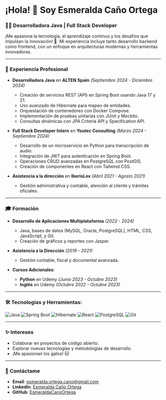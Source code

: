 # ¡Hola! 👋 Soy Esmeralda Caño Ortega

### 👩‍💻 **Desarrolladora Java | Full Stack Developer**

¡Me apasiona la tecnología, el aprendizaje continuo y los desafíos que impulsan la innovación! 🚀. Mi experiencia incluye tanto desarrollo backend como frontend, con un enfoque en arquitecturas modernas y herramientas innovadoras.

---

### 💼 **Experiencia Profesional**
- **Desarrolladora Java** en **ALTEN Spain** *(Septiembre 2024 - Diciembre 2024)*  
  - Creación de servicios REST (API) en Spring Boot usando Java 17 y 21.
  - Uso avanzado de Hibernate para mapeo de entidades.
  - Orquestación de contenedores con Docker Compose.
  - Implementación de pruebas unitarias con JUnit y Mockito.
  - Consultas dinámicas con JPA Criteria API y Specification API.

- **Full Stack Developer Intern** en **Youtec Consulting** *(Marzo 2024 - Septiembre 2024)*  
  - Desarrollo de un microservicio en Python para transcripción de audio.
  - Integración de JWT para autenticación en Spring Boot.
  - Operaciones CRUD avanzadas en PostgreSQL con PostGIS.
  - Creación de componentes en React con Tailwind CSS.

- **Asistencia a la dirección** en **IberisLex** *(Abril 2021 - Agosto 2021)*  
  - Gestión administrativa y contable, atención al cliente y trámites oficiales.

---

### 🎓 **Formación**
- **Desarrollo de Aplicaciones Multiplataforma** *(2022 - 2024)*  
  - Java, bases de datos (MySQL, Oracle, PostgreSQL), HTML, CSS, JavaScript, y Git.
  - Creación de gráficos y reportes con Jasper.
  
- **Asistencia a la Dirección** *(2019 - 2021)*  
  - Gestión contable, fiscal y documental avanzada.

- **Cursos Adicionales**:  
  - **Python** en Udemy *(Junio 2023 - Octubre 2023)*  
  - **Inglés** en Udemy *(Octubre 2022 - Octubre 2023)*

---

### 🛠️ Tecnologías y Herramientas:
![Java](https://img.shields.io/badge/Java-ED8B00?style=for-the-badge&logo=java&logoColor=white)
![Spring Boot](https://img.shields.io/badge/Spring_Boot-6DB33F?style=for-the-badge&logo=spring-boot&logoColor=white)
![Hibernate](https://img.shields.io/badge/Hibernate-59666C?style=for-the-badge&logo=hibernate&logoColor=white)
![React](https://img.shields.io/badge/React-20232A?style=for-the-badge&logo=react&logoColor=61DAFB)
![PostgreSQL](https://img.shields.io/badge/PostgreSQL-336791?style=for-the-badge&logo=postgresql&logoColor=white)
![Git](https://img.shields.io/badge/Git-F05032?style=for-the-badge&logo=git&logoColor=white)

---

### ✨ **Intereses**
- Colaborar en proyectos de código abierto.
- Explorar nuevas tecnologías y metodologías de desarrollo.
- ¡Me apasionan los gatos! 🐱

---

### 📧 **Contáctame**
- **Email**: [esmeralda.ortega.cano@gmail.com](mailto:esmeralda.ortega.cano@gmail.com)
- **LinkedIn**: [Esmeralda Caño Ortega](http://www.linkedin.com/in/esmeralda-ca%25C3%25B1o-ortega-2b807a205)
- **GitHub**: [EsmeraldaCanoOrtega](https://github.com/EsmeraldaCanoOrtega)
